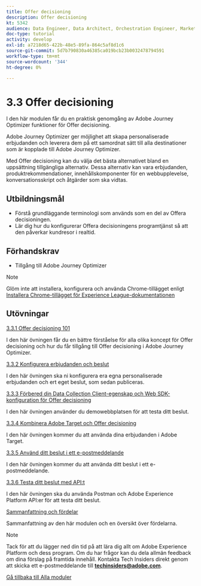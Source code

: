 ```yaml
---
title: Offer decisioning
description: Offer decisioning
kt: 5342
audience: Data Engineer, Data Architect, Orchestration Engineer, Marketer
doc-type: tutorial
activity: develop
exl-id: a7218d65-422b-48e5-89fa-864c5af8d1c6
source-git-commit: 5d7b790830a46385ca019bcb23b0032478794591
workflow-type: tm+mt
source-wordcount: '344'
ht-degree: 0%

---
```


# 3.3 Offer decisioning

I den här modulen får du en praktisk genomgång av Adobe Journey Optimizer funktioner för Offer decisioning.

Adobe Journey Optimizer ger möjlighet att skapa personaliserade erbjudanden och leverera dem på ett samordnat sätt till alla destinationer som är kopplade till Adobe Journey Optimizer.

Med Offer decisioning kan du välja det bästa alternativet bland en uppsättning tillgängliga alternativ. Dessa alternativ kan vara erbjudanden, produktrekommendationer, innehållskomponenter för en webbupplevelse, konversationsskript och åtgärder som ska vidtas.

## Utbildningsmål

- Förstå grundläggande terminologi som används som en del av Offera decisioningen.
- Lär dig hur du konfigurerar Offera decisioningens programtjänst så att den påverkar kundresor i realtid.

## Förhandskrav

- Tillgång till Adobe Journey Optimizer

>[!NOTE]
>
>Glöm inte att installera, konfigurera och använda Chrome-tillägget enligt [Installera Chrome-tillägget för Experience League-dokumentationen](../../gettingstarted/gettingstarted/ex1.md)

## Utövningar

[3.3.1 Offer decisioning 101](./ex1.md)

I den här övningen får du en bättre förståelse för alla olika koncept för Offer decisioning och hur du får tillgång till Offer decisioning i Adobe Journey Optimizer.

[3.3.2 Konfigurera erbjudanden och beslut](./ex2.md)

I den här övningen ska ni konfigurera era egna personaliserade erbjudanden och ert eget beslut, som sedan publiceras.

[3.3.3 Förbered din Data Collection Client-egenskap och Web SDK-konfiguration för Offer decisioning](./ex3.md)

I den här övningen använder du demowebbplatsen för att testa ditt beslut.

[3.3.4 Kombinera Adobe Target och Offer decisioning](./ex4.md)

I den här övningen kommer du att använda dina erbjudanden i Adobe Target.

[3.3.5 Använd ditt beslut i ett e-postmeddelande](./ex5.md)

I den här övningen kommer du att använda ditt beslut i ett e-postmeddelande.

[3.3.6 Testa ditt beslut med API:t](./ex6.md)

I den här övningen ska du använda Postman och Adobe Experience Platform API:er för att testa ditt beslut.

[Sammanfattning och fördelar](./summary.md)

Sammanfattning av den här modulen och en översikt över fördelarna.

>[!NOTE]
>
>Tack för att du lägger ned din tid på att lära dig allt om Adobe Experience Platform och dess program. Om du har frågor kan du dela allmän feedback om dina förslag på framtida innehåll. Kontakta Tech Insiders direkt genom att skicka ett e-postmeddelande till **techinsiders@adobe.com**.

[Gå tillbaka till Alla moduler](../../../overview.md)
